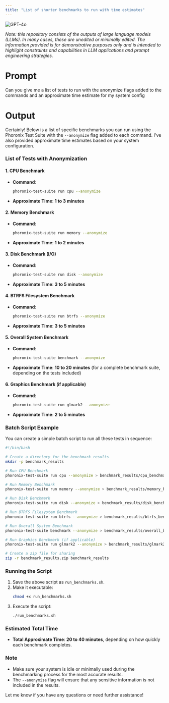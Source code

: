 ```yaml
---
title: "List of shorter benchmarks to run with time estimates"
---
```

![GPT-4o](https://img.shields.io/badge/GPT--4o-3333FF?style=for-the-badge&logo=openai&logoColor=white)



*Note: this repository consists of the outputs of large language models (LLMs). In many cases, these are unedited or minimally edited. The information provided is for demonstrative purposes only and is intended to highlight constraints and capabilities in LLM applications and prompt engineering strategies.*


# Prompt

Can you give me a list of tests to run with the anonymize flags added to the commands and an approximate time estimate for my system config

# Output

Certainly! Below is a list of specific benchmarks you can run using the Phoronix Test Suite with the `--anonymize` flag added to each command. I've also provided approximate time estimates based on your system configuration.

### **List of Tests with Anonymization**

#### **1. CPU Benchmark**
- **Command**:
  ```bash
  phoronix-test-suite run cpu --anonymize
  ```
- **Approximate Time**: **1 to 3 minutes**

#### **2. Memory Benchmark**
- **Command**:
  ```bash
  phoronix-test-suite run memory --anonymize
  ```
- **Approximate Time**: **1 to 2 minutes**

#### **3. Disk Benchmark (I/O)**
- **Command**:
  ```bash
  phoronix-test-suite run disk --anonymize
  ```
- **Approximate Time**: **3 to 5 minutes**

#### **4. BTRFS Filesystem Benchmark**
- **Command**:
  ```bash
  phoronix-test-suite run btrfs --anonymize
  ```
- **Approximate Time**: **3 to 5 minutes**

#### **5. Overall System Benchmark**
- **Command**:
  ```bash
  phoronix-test-suite benchmark --anonymize
  ```
- **Approximate Time**: **10 to 20 minutes** (for a complete benchmark suite, depending on the tests included)

#### **6. Graphics Benchmark (if applicable)**
- **Command**:
  ```bash
  phoronix-test-suite run glmark2 --anonymize
  ```
- **Approximate Time**: **2 to 5 minutes**

### **Batch Script Example**
You can create a simple batch script to run all these tests in sequence:

```bash
#!/bin/bash

# Create a directory for the benchmark results
mkdir -p benchmark_results

# Run CPU Benchmark
phoronix-test-suite run cpu --anonymize > benchmark_results/cpu_benchmark.txt

# Run Memory Benchmark
phoronix-test-suite run memory --anonymize > benchmark_results/memory_benchmark.txt

# Run Disk Benchmark
phoronix-test-suite run disk --anonymize > benchmark_results/disk_benchmark.txt

# Run BTRFS Filesystem Benchmark
phoronix-test-suite run btrfs --anonymize > benchmark_results/btrfs_benchmark.txt

# Run Overall System Benchmark
phoronix-test-suite benchmark --anonymize > benchmark_results/overall_benchmark.txt

# Run Graphics Benchmark (if applicable)
phoronix-test-suite run glmark2 --anonymize > benchmark_results/glmark2_benchmark.txt

# Create a zip file for sharing
zip -r benchmark_results.zip benchmark_results
```

### **Running the Script**
1. Save the above script as `run_benchmarks.sh`.
2. Make it executable:
   ```bash
   chmod +x run_benchmarks.sh
   ```
3. Execute the script:
   ```bash
   ./run_benchmarks.sh
   ```

### **Estimated Total Time**
- **Total Approximate Time**: **20 to 40 minutes**, depending on how quickly each benchmark completes.

### **Note**
- Make sure your system is idle or minimally used during the benchmarking process for the most accurate results.
- The `--anonymize` flag will ensure that any sensitive information is not included in the results.

Let me know if you have any questions or need further assistance!